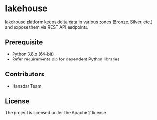 # lakehouse
lakehouse platform keeps delta data in various zones (Bronze, Silver, etc.) and expose them via REST API endpoints.

## Prerequisite
- Python 3.8.x (64-bit)
- Refer requirements.pip for dependent Python libraries

## Contributors
- Hansdar Team

## License
The project is licensed under the Apache 2 license